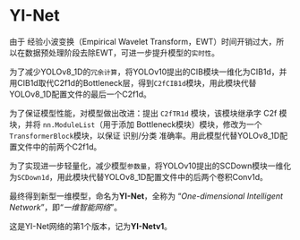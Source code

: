 # YI-Net

由于 经验小波变换（Empirical Wavelet Transform，EWT）时间开销过大，所以在数据预处理阶段去除EWT，可进一步提升模型的`实时性`。

为了减少YOLOv8_1D的`冗余计算`，将YOLOv10提出的CIB模块一维化为CIB1d，并用CIB1d取代C2f1d的Bottleneck层，得到`C2fCIB1d`模块，用此模块代替YOLOv8_1D配置文件的最后一个C2f1d。

为了保证模型性能，对模型做出改进：提出 `C2fTR1d` 模块，该模块继承字 C2f 模块，并将 `nn.ModuleList`（用于添加 Bottleneck模块）模块，修改为一个`TransformerBlock`模块，以保证 识别/分类 准确率。用此模型代替YOLOv8_1D配置文件中的前两个C2f1d。

为了实现进一步轻量化，减少模型`参数量`，将YOLOv10提出的SCDown模块一维化为`SCDown1d`，用此模块代替YOLOv8_1D配置文件中的后两个卷积Conv1d。

最终得到新型一维模型，命名为**YI-Net**，全称为 “*One-dimensional Intelligent Network*”，即“*一维智能网络*”。

这是YI-Net网络的第1个版本，记为**YI-Netv1**。

